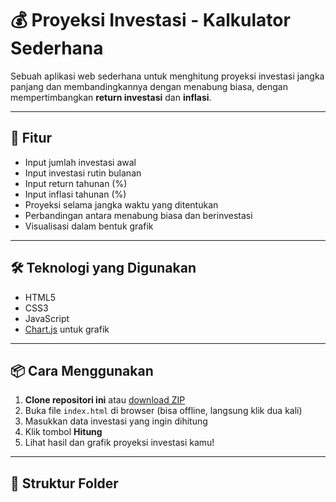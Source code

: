 # 💰 Proyeksi Investasi - Kalkulator Sederhana

Sebuah aplikasi web sederhana untuk menghitung proyeksi investasi jangka panjang dan membandingkannya dengan menabung biasa, dengan mempertimbangkan **return investasi** dan **inflasi**.

---

## 🚀 Fitur

- Input jumlah investasi awal
- Input investasi rutin bulanan
- Input return tahunan (%)
- Input inflasi tahunan (%)
- Proyeksi selama jangka waktu yang ditentukan
- Perbandingan antara menabung biasa dan berinvestasi
- Visualisasi dalam bentuk grafik

---

## 🛠️ Teknologi yang Digunakan

- HTML5
- CSS3
- JavaScript
- [Chart.js](https://www.chartjs.org/) untuk grafik

---

## 📦 Cara Menggunakan

1. **Clone repositori ini** atau [download ZIP](https://github.com/alexy03/proyeksi-investasi/archive/refs/heads/main.zip)
2. Buka file `index.html` di browser (bisa offline, langsung klik dua kali)
3. Masukkan data investasi yang ingin dihitung
4. Klik tombol **Hitung**
5. Lihat hasil dan grafik proyeksi investasi kamu!

---

## 📁 Struktur Folder

